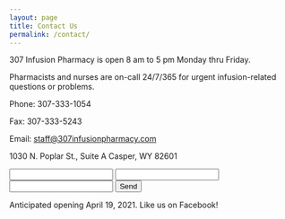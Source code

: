 ```yaml
---
layout: page
title: Contact Us
permalink: /contact/
---
```




307 Infusion Pharmacy is open 8 am to 5 pm Monday thru Friday. 

Pharmacists and nurses are on-call 24/7/365 for urgent infusion-related questions or problems.

Phone: 307-333-1054

Fax: 307-333-5243

Email: staff@307infusionpharmacy.com

1030 N. Poplar St., Suite A
Casper, WY 82601

<form action="https://getform.io/f/422458b7-2be9-4f6f-a073-16f0fb0dfa85" method="POST">

  <input type="text" name="name">
  <input type="email" name="email">
  <input type="text" name="message">
  <button type="submit">Send</button>

</form>

Anticipated opening April 19, 2021.
Like us on Facebook!
